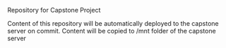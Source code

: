 Repository for Capstone Project

Content of this repository will be automatically deployed to the capstone server on commit.
Content will be copied to /mnt folder of the capstone server
